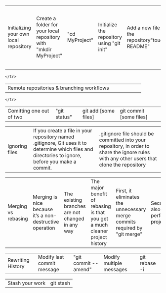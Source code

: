 <table>
    <tr>
        <td>Initializing your own local repository</td>
	<td>Create a folder for your local repository with "mkdir MyProject"</td>
	<td>"cd MyProject"</td>
        <td>Initialize the repository using "git init"</td>
        <td>Add a new file to the repository"touch README"</td>
        <td>"git add README"</td>
        <td>Commit the new file to your git repository "git commit -m ..."</td>
        <td>The next step is to specify the remote host, which in our case is the localhost</td>
	<td>"git remote add origin git@localhost:MyProject"</td>
        <td>Now push the file using "git push origin master"</td>
    </tr>
</table>

<table>
    <tr>
        <td>Remote repositories & branching workflows</td>
        <td></td>
        <td></td>
        <td></td>
        <td></td>
        <td></td>
        <td></td>

    </tr>
</table>

<table> 
    <tr>
        <td>Comitting one out of two</td>
        <td>"git status"</td>
        <td>git add [some files]</td>
        <td>git commit [some files]</td>

    </tr>
</table>

<table> 
    <tr>
        <td>Ignoring files</td>
        <td>If you create a file in your repository named .gitignore, Git uses it to determine which files and directories to ignore, before you make a commit.</td>
        <td>.gitignore file should be committed into your repository, in order to share the ignore rules with any other users that clone the repository</td>
    </tr>
</table>


<table> 
    <tr>
        <td>Merging vs rebasing</td>
        <td>Merging is nice because it’s a non-destructive operation</td>
        <td>The existing branches are not changed in any way</td>
        <td>The major benefit of rebasing is that you get a much cleaner project history</td>
        <td>First, it eliminates the unnecessary merge commits required by "git merge"</td>
        <td>Second,rebasing also results in a perfectly linear project history</td>
    </tr>
</table>


<table> 
    <tr>
        <td>Rewriting History</td>
        <td>Modify last commit message</td>
        <td>"git commit --amend"</td>
        <td>Modify multiple messages</td>
        <td>git rebase -i</td>
    </tr>
</table>


<table> 
    <tr>
        <td>Stash your work</td>
        <td>git stash</td>
    </tr>
</table>

